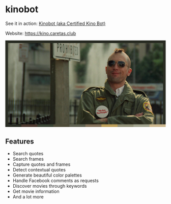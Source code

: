 # kinobot
See it in action: [Kinobot (aka Certified Kino Bot)](https://www.facebook.com/certifiedkino/)

Website: https://kino.caretas.club

![alt text](result.png)

## Features
* Search quotes
* Search frames
* Capture quotes and frames
* Detect contextual quotes
* Generate beautiful color palettes
* Handle Facebook comments as requests
* Discover movies through keywords
* Get movie information
* And a lot more
